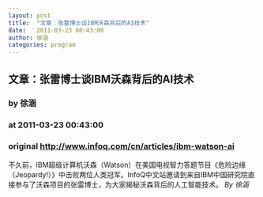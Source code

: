 ```yaml
---
layout: post
title:  "文章：张雷博士谈IBM沃森背后的AI技术"
date:   2011-03-23 00:43:00
author: 徐涵
categories: program
---
```


## 文章：张雷博士谈IBM沃森背后的AI技术
### by 徐涵
### at 2011-03-23 00:43:00
### original <http://www.infoq.com/cn/articles/ibm-watson-ai>

不久前，IBM超级计算机沃森（Watson）在美国电视智力答题节目《危险边缘（Jeopardy!）》中击败两位人类冠军。InfoQ中文站邀请到来自IBM中国研究院直接参与了沃森项目的张雷博士，为大家揭秘沃森背后的人工智能技术。 <i>By 徐涵</i>